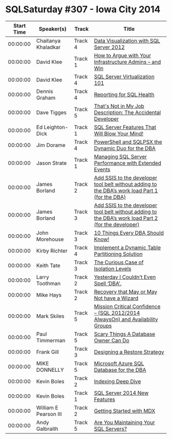 # SQLSaturday #307 - Iowa City 2014
Start Time|Speaker(s)|Track|Title
---|---|---|---
00:00:00|Chaitanya Khaladkar|Track 4|[Data Visualization with SQL Server 2012](11140.md)
00:00:00|David Klee|Track 1|[How to Argue with Your Infrastructure Admins – and Win](12508.md)
00:00:00|David Klee|Track 4|[SQL Server Virtualization 101](12509.md)
00:00:00|Dennis  Graham|Track 4|[Reporting for SQL Health](13244.md)
00:00:00|Dave Tigges|Track 5|[That's Not in My Job Description: The Accidental Developer](13590.md)
00:00:00|Ed Leighton-Dick|Track 1|[SQL Server Features That Will Blow Your Mind!](13675.md)
00:00:00|Jim Dorame|Track 4|[PowerShell and SQLPSX the Dynamic Duo for the DBA](15556.md)
00:00:00|Jason Strate|Track 1|[Managing SQL Server Performance with Extended Events](15978.md)
00:00:00|James Borland|Track 2|[Add SSIS to the developer tool belt without adding to the DBA’s work load Part 1 (for the DBA)](16830.md)
00:00:00|James Borland|Track 3|[Add SSIS to the developer tool belt without adding to the DBA’s work load Part 2 (for the developer)](16831.md)
00:00:00|John Morehouse|Track 3|[10 Things Every DBA Should Know!](17252.md)
00:00:00|Kirby Richter|Track 4|[Implement a Dynamic Table Partitioning Solution](18388.md)
00:00:00|Keith Tate|Track 3|[The Curious Case of Isolation Levels](18855.md)
00:00:00|Larry Toothman|Track 2|[Yesterday I Couldn’t Even Spell ‘DBA’.](18964.md)
00:00:00|Mike Hays|Track 2|[Recovery that May or May Not have a Wizard](20653.md)
00:00:00|Mark Skiles|Track 5|[Mission Critical Confidence – (SQL 2012/2014 AlwaysOn) and Availability Groups](21137.md)
00:00:00|Paul Timmerman|Track 5|[Scary Things A Database Owner Can Do](22396.md)
00:00:00|Frank Gill|Track 3|[Designing a Restore Strategy](24592.md)
00:00:00|MIKE DONNELLY|Track 5|[Microsoft Azure SQL Database for the DBA](24962.md)
00:00:00|Kevin Boles|Track 2|[Indexing Deep Dive](26383.md)
00:00:00|Kevin Boles|Track 1|[SQL Server 2014 New Features](26384.md)
00:00:00|William E Pearson III|Track 2|[Getting Started with MDX](28120.md)
00:00:00|Andy Galbraith|Track 5|[Are You Maintaining Your SQL Servers?](9607.md)

